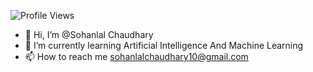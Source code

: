 ![Profile Views](https://profile-counter.glitch.me/{Sohanlal33}/)

- <head>👋 Hi, I’m @Sohanlal Chaudhary </head>
- 🌱 I’m currently learning Artificial Intelligence And Machine Learning 
- 📫 How to reach me sohanlalchaudhary10@gmail.com

<!---
Sohanlal33/Sohanlal33 is a ✨ special ✨ repository because its `README.md` (this file) appears on your GitHub profile.
You can click the Preview link to take a look at your changes.
--->
